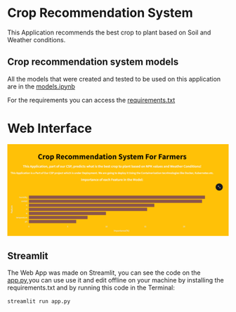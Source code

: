 # Crop Recommendation System

This Application recommends the best crop to plant based on Soil and Weather conditions.


## Crop recommendation system models

All the models that were created and tested to be used on this application are in the [models.ipynb](https://github.com/MPrevelato/Crop_Recommendation_System/blob/main/models.ipynb)

For the requirements you can access the [requirements.txt](https://github.com/MPrevelato/Crop_Recommendation_System/blob/main/requirements.txt)
# Web Interface
![alt text](imgData/webui.png)
## Streamlit

The Web App was made on Streamlit, you can see the code on the [app.py](https://github.com/MPrevelato/Crop_Recommendation_System/blob/main/app.py),you can use use it and edit offline on your machine by installing the requirements.txt and by running this code in the Terminal:

```
streamlit run app.py
```
